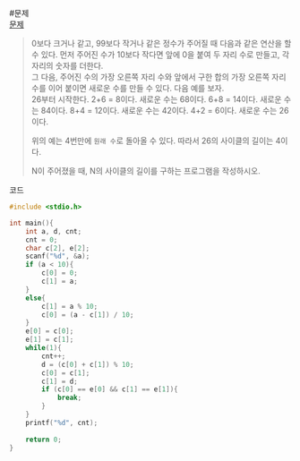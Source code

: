 #문제  
[문제](https://www.acmicpc.net/problem/1110)
> 0보다 크거나 같고, 99보다 작거나 같은 정수가 주어질 때 다음과 같은 연산을 할 수 있다. 먼저 주어진 수가 10보다 작다면 앞에 0을 붙여 두 자리 수로 만들고, 각 자리의 숫자를 더한다.  
> 그 다음, 주어진 수의 가장 오른쪽 자리 수와 앞에서 구한 합의 가장 오른쪽 자리 수를 이어 붙이면 새로운 수를 만들 수 있다. 다음 예를 보자.  
>26부터 시작한다. 2+6 = 8이다. 새로운 수는 68이다. 6+8 = 14이다. 새로운 수는 84이다. 8+4 = 12이다. 새로운 수는 42이다. 4+2 = 6이다. 새로운 수는 26이다.
>
>위의 예는 4번만에 `원래 수`로 돌아올 수 있다. 따라서 26의 사이클의 길이는 4이다.
>
>N이 주어졌을 때, N의 사이클의 길이를 구하는 프로그램을 작성하시오.


코드

```c
#include <stdio.h>

int main(){
    int a, d, cnt;
    cnt = 0;
    char c[2], e[2];
    scanf("%d", &a);
    if (a < 10){
        c[0] = 0;
        c[1] = a;
    }
    else{
        c[1] = a % 10;
        c[0] = (a - c[1]) / 10;
    }
    e[0] = c[0];
    e[1] = c[1];
    while(1){
        cnt++;
        d = (c[0] + c[1]) % 10;
        c[0] = c[1];
        c[1] = d;
        if (c[0] == e[0] && c[1] == e[1]){
            break;
        }
    }
    printf("%d", cnt);
    
    return 0;
}
